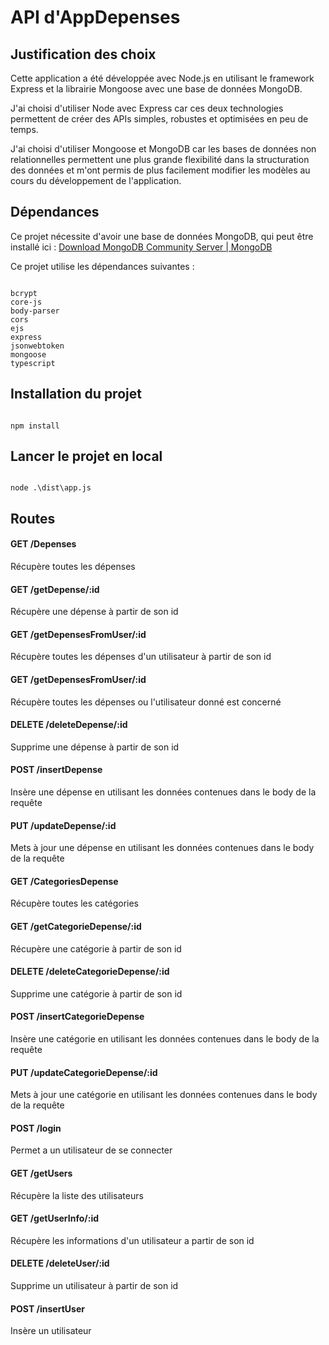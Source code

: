 
# API d'AppDepenses

## Justification des choix

Cette application a été développée avec Node.js en utilisant le framework Express et la librairie Mongoose avec une base de données MongoDB.

J'ai choisi d'utiliser Node avec Express car ces deux technologies permettent de créer des APIs simples, robustes et optimisées en peu de temps.

J'ai choisi d'utiliser Mongoose et MongoDB car les bases de données non relationnelles permettent une plus grande flexibilité dans la structuration des données et m'ont permis de plus facilement modifier les modèles au cours du développement de l'application.

## Dépendances

Ce projet nécessite d'avoir une base de données MongoDB, qui peut être installé ici : [Download MongoDB Community Server | MongoDB](https://www.mongodb.com/try/download/community)

Ce projet utilise les dépendances suivantes :
```

bcrypt
core-js
body-parser
cors
ejs
express
jsonwebtoken
mongoose
typescript

```


## Installation du projet

```

npm install

```

  

## Lancer le projet en local

```

node .\dist\app.js

```
## Routes

#### GET /Depenses
Récupère toutes les dépenses 
#### GET /getDepense/:id
Récupère une dépense à partir de son id
#### GET /getDepensesFromUser/:id
Récupère toutes les dépenses d'un utilisateur à partir de son id
#### GET /getDepensesFromUser/:id
Récupère toutes les dépenses ou l'utilisateur donné est concerné
#### DELETE /deleteDepense/:id
Supprime une dépense à partir de son id
#### POST /insertDepense
Insère une dépense en utilisant les données contenues dans le body de la requête
#### PUT /updateDepense/:id
Mets à jour une dépense en utilisant les données contenues dans le body de la requête


#### GET /CategoriesDepense
Récupère toutes les catégories
#### GET /getCategorieDepense/:id
Récupère une catégorie à partir de son id
#### DELETE /deleteCategorieDepense/:id
Supprime une catégorie à partir de son id
#### POST /insertCategorieDepense
Insère une catégorie en utilisant les données contenues dans le body de la requête
#### PUT /updateCategorieDepense/:id
Mets à jour une catégorie en utilisant les données contenues dans le body de la requête

#### POST /login
Permet a un utilisateur de se connecter
#### GET /getUsers
Récupère la liste des utilisateurs
#### GET /getUserInfo/:id
Récupère les informations d'un utilisateur a partir de son id
#### DELETE /deleteUser/:id
Supprime un utilisateur à partir de son id
#### POST /insertUser
Insère un utilisateur

